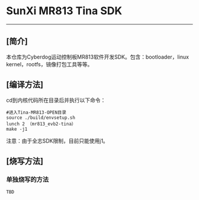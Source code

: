 # SunXi MR813 Tina SDK

---
## **[简介]**

本仓库为Cyberdog运动控制板MR813软件开发SDK。包含：bootloader，linux kernel，rootfs，镜像打包工具等等。

## **[编译方法]**

cd到内核代码所在目录后并执行以下命令：

```shell
#进入Tina-MR813-OPEN目录
source ./build/envsetup.sh
lunch 2 （mr813_evb2-tina）
make -j1
```

注意：由于全志SDK限制，目前只能使用j1。

## **[烧写方法]**

### 单独烧写的方法

```
TBD
```

